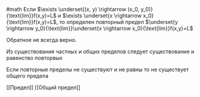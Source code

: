 #math 
Если  $\exists \underset{(x, y) \rightarrow (x_0, y_0)}{\text{lim}}f(x,y)=L$ и $\exists \underset{x \rightarrow x_0}{\text{lim}}f(x,y)=L$, то определен повторный предел $\underset{y \rightarrow y_0}{\text{lim}}\underset{x \rightarrow x_0}{\text{lim}}f(x,y)=L$

Обратное не всегда верно.

Из существования частных и общих пределов следует существование и равенство повторвых

Если повторные пределы не существуют и не равны то не существует общего предела

[[Предел]]
[[Общий предел]]